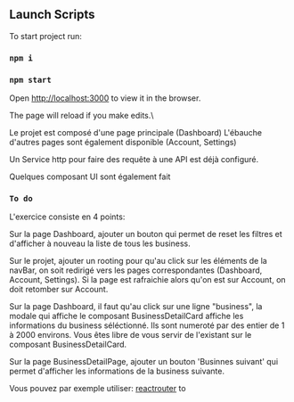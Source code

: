 ## Launch Scripts

To start project run:

### `npm i`
### `npm start`

Open [http://localhost:3000](http://localhost:3000) to view it in the browser.

The page will reload if you make edits.\

Le projet est composé d'une page principale (Dashboard)
L'ébauche d'autres pages sont également disponible (Account, Settings)

Un Service http pour faire des requête à une API est déjà configuré.

Quelques composant UI sont également fait

### `To do`

L'exercice consiste en 4 points:

Sur la page Dashboard, ajouter un bouton qui permet de reset les filtres et d'afficher à nouveau la liste de tous les business.

Sur le projet, ajouter un rooting pour qu'au click sur les éléments de la navBar, on soit redirigé vers les pages correspondantes (Dashboard, Account, Settings). Si la page est rafraichie alors qu'on est sur Account, on doit retomber sur Account.

Sur la page Dashboard, il faut qu'au click sur une ligne "business", la modale qui affiche le composant BusinessDetailCard affiche les informations du business séléctionné. Ils sont numeroté par des entier de 1 à 2000 environs. Vous êtes libre de vous servir de l'existant sur le composant BusinessDetailCard.

Sur la page BusinessDetailPage, ajouter un bouton 'Businnes suivant' qui permet d'afficher les informations de la business suivante.

Vous pouvez par exemple utiliser: [reactrouter](https://reactrouter.com/en/main) to